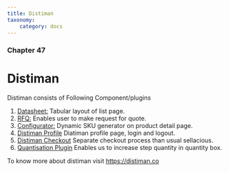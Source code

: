 ```yaml
---
title: Distiman
taxonomy:
    category: docs
---
```


### Chapter 47

# Distiman

Distiman consists of Following Component/plugins 

1. [Datasheet:](https://www.sellacious.com/documentation-v2#/learn/distiman/datasheet-component) Tabular layout of list page.
2. [RFQ:](https://www.sellacious.com/documentation-v2#/learn/distiman/rfq) Enables user to make request for quote.
3. [Configurator:](https://www.sellacious.com/documentation-v2#/learn/distiman/configurator) Dynamic SKU generator on product detail page.
4. [Distiman Profile](https://www.sellacious.com/documentation-v2#/learn/distiman/distiman-profile) Diatiman profile page, login and logout.
5. [Distiman Checkout](https://www.sellacious.com/documentation-v2#/learn/distiman/distiman-checkout) Separate checkout process than usual sellacious.
6. [Quantisation Plugin](https://www.sellacious.com/documentation-v2#/learn/distiman/quantisation-plugin) Enables us to increase step quantity in quantity box.

To know more about distiman visit https://distiman.co